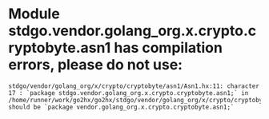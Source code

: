 # Module stdgo.vendor.golang_org.x.crypto.cryptobyte.asn1 has compilation errors, please do not use:
```
stdgo/vendor/golang_org/x/crypto/cryptobyte/asn1/Asn1.hx:11: character 17 : `package stdgo.vendor.golang_org.x.crypto.cryptobyte.asn1;` in /home/runner/work/go2hx/go2hx/stdgo/vendor/golang_org/x/crypto/cryptobyte/asn1/Asn1.hx should be `package vendor.golang_org.x.crypto.cryptobyte.asn1;`

```

